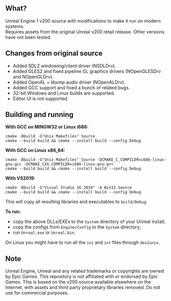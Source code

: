 ## What?

Unreal Engine 1 v200 source with modifications to make it run on modern systems.  
Requires assets from the original Unreal v200 retail release. Other versions have not been tested.

## Changes from original source

* Added SDL2 windowing/client driver (NSDLDrv).
* Added GLES2 and fixed pipeline GL graphics drivers (NOpenGLESDrv and NOpenGLDrv).
* Added OpenAL + libxmp audio driver (NOpenALDrv).
* Added GCC support and fixed a bunch of related bugs.
* 32-bit Windows and Linux builds are supported.
* Editor UI is not supported.

## Building and running

**With GCC on MINGW32 or Linux i686:**
```
cmake -Bbuild -G"Unix Makefiles" Source
cmake --build build && cmake --install build --config Debug
```

**With GCC on Linux x86_64:**
```
cmake -Bbuild -G"Unix Makefiles" Source -DCMAKE_C_COMPILER=i686-linux-gnu-gcc -DCMAKE_CXX_COMPILER=i686-linux-gnu-g++
cmake --build build && cmake --install build --config Debug
```

**With VS2019:**
```
cmake -Bbuild -G"Visual Studio 16 2019" -A Win32 Source
cmake --build build && cmake --install build --config Debug
```

This will copy all resulting libraries and executables to `build/Debug`.

**To run:**
* copy the above DLLs/EXEs to the `System` directory of your Unreal install;  
* copy the configs from `Engine/Config` to the `System` directory;
* run `Unreal.exe` or `Unreal.bin`.

On Linux you might have to run all the `ini` and `int` files through `dos2unix`.

## Note

Unreal Engine, Unreal and any related trademarks or copyrights are owned by Epic Games. This repository is not affiliated with or endorsed by Epic Games. 
This is based on the v200 source available elsewhere on the Internet, with assets and third party proprietary libraries removed. 
Do not use for commercial purposes.
